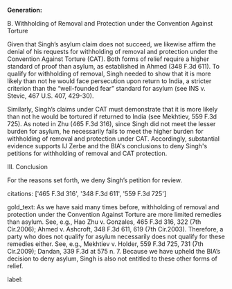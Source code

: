**Generation:**

B. Withholding of Removal and Protection under the Convention Against Torture

Given that Singh’s asylum claim does not succeed, we likewise affirm the denial of his requests for withholding of removal and protection under the Convention Against Torture (CAT). Both forms of relief require a higher standard of proof than asylum, as established in Ahmed (348 F.3d 611). To qualify for withholding of removal, Singh needed to show that it is more likely than not he would face persecution upon return to India, a stricter criterion than the “well-founded fear” standard for asylum (see INS v. Stevic, 467 U.S. 407, 429-30).

Similarly, Singh’s claims under CAT must demonstrate that it is more likely than not he would be tortured if returned to India (see Mekhtiev, 559 F.3d 725). As noted in Zhu (465 F.3d 316), since Singh did not meet the lesser burden for asylum, he necessarily fails to meet the higher burden for withholding of removal and protection under CAT. Accordingly, substantial evidence supports IJ Zerbe and the BIA's conclusions to deny Singh's petitions for withholding of removal and CAT protection.

III. Conclusion

For the reasons set forth, we deny Singh’s petition for review.

citations: ['465 F.3d 316', '348 F.3d 611', '559 F.3d 725']

gold_text: As we have said many times before, withholding of removal and protection under the Convention Against Torture are more limited remedies than asylum. See, e.g., Hao Zhu v. Gonzales, 465 F.3d 316, 322 (7th Cir.2006); Ahmed v. Ashcroft, 348 F.3d 611, 619 (7th Cir.2003). Therefore, a party who does not qualify for asylum necessarily does not qualify for these remedies either. See, e.g., Mekhtiev v. Holder, 559 F.3d 725, 731 (7th Cir.2009); Dandan, 339 F.3d at 575 n. 7. Because we have upheld the BIA’s decision to deny asylum, Singh is also not entitled to these other forms of relief.

label: 